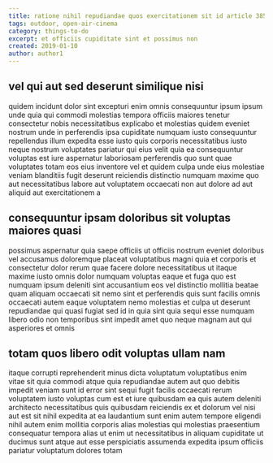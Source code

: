 ```yaml
---
title: ratione nihil repudiandae quos exercitationem sit id article 3858
tags: outdoor, open-air-cinema
category: things-to-do
excerpt: et officiis cupiditate sint et possimus non
created: 2019-01-10
author: author1
---
```


## vel qui aut sed deserunt similique nisi

quidem incidunt dolor sint excepturi enim omnis consequuntur ipsum ipsum unde quia qui commodi molestias tempora officiis maiores tenetur consectetur nobis necessitatibus explicabo et molestias quidem eveniet nostrum unde in perferendis ipsa cupiditate numquam iusto consequuntur repellendus illum expedita esse iusto quis corporis necessitatibus iusto neque nostrum voluptates pariatur qui eius velit quia ea consequuntur voluptas est iure aspernatur laboriosam perferendis quo sunt quae voluptates totam eos eius inventore vel et quidem culpa unde eius molestiae veniam blanditiis fugit deserunt reiciendis distinctio numquam maxime quo aut necessitatibus labore aut voluptatem occaecati non aut dolore ad aut aliquid aut exercitationem a

## consequuntur ipsam doloribus sit voluptas maiores quasi

possimus aspernatur quia saepe officiis ut officiis nostrum eveniet doloribus vel accusamus doloremque placeat voluptatibus magni quia et corporis et consectetur dolor rerum quae facere dolore necessitatibus ut itaque maxime iusto omnis dolor numquam voluptas eaque et fuga quo est numquam ipsum deleniti sint accusantium eos vel distinctio mollitia beatae quam aliquam occaecati sit nemo sint et perferendis quis sunt facilis omnis occaecati autem eaque voluptatem nemo molestias et culpa ut deserunt repudiandae qui quasi fugiat sed id in quia sint quia sequi esse numquam libero odio non temporibus sint impedit amet quo neque magnam aut qui asperiores et omnis

## totam quos libero odit voluptas ullam nam

itaque corrupti reprehenderit minus dicta voluptatum voluptatibus enim vitae sit quia commodi atque quia repudiandae autem aut quo debitis impedit veniam sunt id error sint sequi fugit facilis occaecati rerum voluptatem iusto voluptas cum est et iure quibusdam ea quis autem deleniti architecto necessitatibus quis quibusdam reiciendis ex et dolorum vel nisi aut est sit nihil expedita at ea laudantium sunt enim autem tempore eligendi nihil autem enim mollitia corporis alias molestias qui molestias praesentium consequatur tempora alias ut enim ut necessitatibus in aliquam cupiditate ut ducimus sunt atque aut esse perspiciatis assumenda expedita ipsum officiis pariatur voluptatum dolores totam
